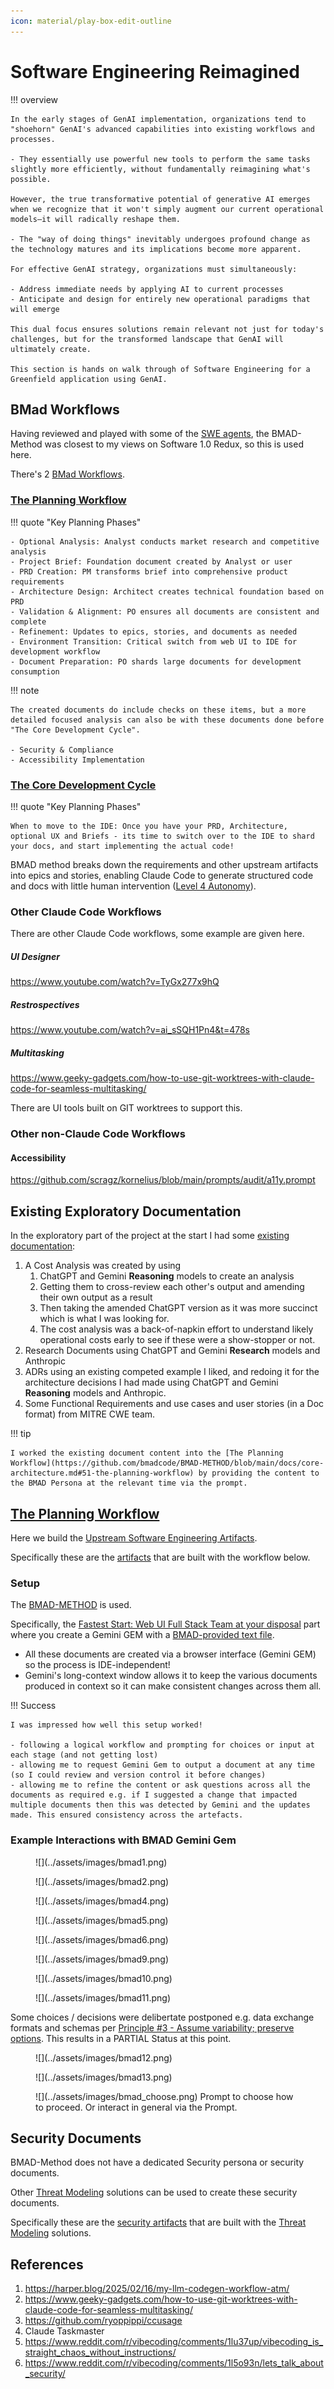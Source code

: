 ```yaml
---
icon: material/play-box-edit-outline 
---
```


# Software Engineering Reimagined


!!! overview

    In the early stages of GenAI implementation, organizations tend to "shoehorn" GenAI's advanced capabilities into existing workflows and processes. 
    
    - They essentially use powerful new tools to perform the same tasks slightly more efficiently, without fundamentally reimagining what's possible.

    However, the true transformative potential of generative AI emerges when we recognize that it won't simply augment our current operational models—it will radically reshape them. 

    - The "way of doing things" inevitably undergoes profound change as the technology matures and its implications become more apparent.

    For effective GenAI strategy, organizations must simultaneously:

    - Address immediate needs by applying AI to current processes
    - Anticipate and design for entirely new operational paradigms that will emerge
    
    This dual focus ensures solutions remain relevant not just for today's challenges, but for the transformed landscape that GenAI will ultimately create.

    This section is hands on walk through of Software Engineering for a Greenfield application using GenAI.

## BMad Workflows

Having reviewed and played with some of the [SWE agents](swe_agents_report.md), the BMAD-Method was closest to my views on Software 1.0 Redux, so this is used here.

There's 2 [BMad Workflows](https://github.com/bmadcode/BMAD-METHOD/blob/main/docs/core-architecture.md#51-the-planning-workflow).

### [The Planning Workflow](https://github.com/bmadcode/BMAD-METHOD/blob/main/docs/core-architecture.md#51-the-planning-workflow) 
   
!!! quote "Key Planning Phases"

    - Optional Analysis: Analyst conducts market research and competitive analysis
    - Project Brief: Foundation document created by Analyst or user
    - PRD Creation: PM transforms brief into comprehensive product requirements
    - Architecture Design: Architect creates technical foundation based on PRD
    - Validation & Alignment: PO ensures all documents are consistent and complete
    - Refinement: Updates to epics, stories, and documents as needed
    - Environment Transition: Critical switch from web UI to IDE for development workflow
    - Document Preparation: PO shards large documents for development consumption

!!! note

    The created documents do include checks on these items, but a more detailed focused analysis can also be with these documents done before "The Core Development Cycle".

    - Security & Compliance 
    - Accessibility Implementation



    

### [The Core Development Cycle](https://github.com/bmadcode/BMAD-METHOD/blob/main/docs/core-architecture.md#52-the-core-development-cycle)

!!! quote "Key Planning Phases"

    When to move to the IDE: Once you have your PRD, Architecture, optional UX and Briefs - its time to switch over to the IDE to shard your docs, and start implementing the actual code! 

BMAD method breaks down the requirements and other upstream artifacts into epics and stories, enabling Claude Code to generate structured code and docs with little human intervention ([Level 4 Autonomy](./code/code_assistant_agents.md#autonomy-levels-for-ai-coding-tools)).


### Other Claude Code Workflows

There are other Claude Code workflows, some example are given here.

##### UI Designer 
https://www.youtube.com/watch?v=TyGx277x9hQ

##### Restrospectives 

https://www.youtube.com/watch?v=ai_sSQH1Pn4&t=478s




##### Multitasking

https://www.geeky-gadgets.com/how-to-use-git-worktrees-with-claude-code-for-seamless-multitasking/

There are UI tools built on GIT worktrees to support this.

### Other non-Claude Code Workflows


#### Accessibility
https://github.com/scragz/kornelius/blob/main/prompts/audit/a11y.prompt



## Existing Exploratory Documentation

In the exploratory part of the project at the start I had some [existing documentation](https://github.com/CWE-ChatBot/CWE-ChatBot/blob/main/README.md#additional-documentation):

1. A Cost Analysis was created by using 
      1. ChatGPT and Gemini **Reasoning** models to create an analysis
      2. Getting them to cross-review each other's output and amending their own output as a result
      3. Then taking the amended ChatGPT version as it was more succinct which is what I was looking for.
      4. The cost analysis was a back-of-napkin effort to understand likely operational costs early to see if these were a show-stopper or not.
2. Research Documents using ChatGPT and Gemini **Research** models and Anthropic
3. ADRs using an existing competed example I liked, and redoing it for the architecture decisions I had made using ChatGPT and Gemini **Reasoning** models and Anthropic.
4. Some Functional Requirements and use cases and user stories (in a Doc format) from MITRE CWE team.

!!! tip

    I worked the existing document content into the [The Planning Workflow](https://github.com/bmadcode/BMAD-METHOD/blob/main/docs/core-architecture.md#51-the-planning-workflow) by providing the content to the BMAD Persona at the relevant time via the prompt.


## [The Planning Workflow](https://github.com/bmadcode/BMAD-METHOD/blob/main/docs/core-architecture.md#51-the-planning-workflow) 

Here we build the [Upstream Software Engineering Artifacts](./software_artifacts.md).

Specifically these are the [artifacts](https://github.com/CWE-ChatBot/CWE-ChatBot/blob/main/README.md#project-documentation) that are built with the workflow below.


### Setup

The [BMAD-METHOD](./swe_agents_report.md) is used.

Specifically, the [Fastest Start: Web UI Full Stack Team at your disposal](https://github.com/bmadcode/BMAD-METHOD?tab=readme-ov-file#fastest-start-web-ui-full-stack-team-at-your-disposal-2-minutes) part where you create a Gemini GEM with a [BMAD-provided text file](https://github.com/bmadcode/BMAD-METHOD/blob/main/dist/teams/team-fullstack.txt).

- All these documents are created via a browser interface (Gemini GEM) so the process is IDE-independent!
- Gemini's long-context window allows it to keep the various documents produced in context so it can make consistent changes across them all.

!!! Success

    I was impressed how well this setup worked! 

    - following a logical workflow and prompting for choices or input at each stage (and not getting lost)
    - allowing me to request Gemini Gem to output a document at any time (so I could review and version control it before changes)
    - allowing me to refine the content or ask questions across all the documents as required e.g. if I suggested a change that impacted multiple documents then this was detected by Gemini and the updates made. This ensured consistency across the artefacts.
  

### Example Interactions with BMAD Gemini Gem



<figure markdown>
![](../assets/images/bmad1.png)
</figure>
<figure markdown>
![](../assets/images/bmad2.png)
</figure>

<figure markdown>
![](../assets/images/bmad4.png)
</figure>
<figure markdown>
![](../assets/images/bmad5.png)
</figure>
<figure markdown>
![](../assets/images/bmad6.png)
</figure>
<figure markdown>
![](../assets/images/bmad9.png)
</figure>
<figure markdown>
![](../assets/images/bmad10.png)
</figure>
<figure markdown>
![](../assets/images/bmad11.png)
</figure>

Some choices / decisions were delibertate postponed e.g. data exchange formats and schemas per [Principle #3 - Assume variability; preserve options](https://framework.scaledagile.com/assume-variability-preserve-options/). This results in a PARTIAL Status at this point.


<figure markdown>
![](../assets/images/bmad12.png)
</figure>
<figure markdown>
![](../assets/images/bmad13.png)
</figure>
<figure markdown>
![](../assets/images/bmad_choose.png)
Prompt to choose how to proceed. Or interact in general via the Prompt.
</figure>


## Security Documents

BMAD-Method does not have a dedicated Security persona or security documents.

Other [Threat Modeling](./threat_model.md) solutions can be used to create these security documents. 


Specifically these are the [security artifacts](https://github.com/CWE-ChatBot/CWE-ChatBot/tree/main/docs/security) that are built with the [Threat Modeling](./threat_model.md) solutions.

## References

1. https://harper.blog/2025/02/16/my-llm-codegen-workflow-atm/
2. https://www.geeky-gadgets.com/how-to-use-git-worktrees-with-claude-code-for-seamless-multitasking/
3. https://github.com/ryoppippi/ccusage
4. Claude Taskmaster
5. https://www.reddit.com/r/vibecoding/comments/1lu37up/vibecoding_is_straight_chaos_without_instructions/ 
6. https://www.reddit.com/r/vibecoding/comments/1l5o93n/lets_talk_about_security/
